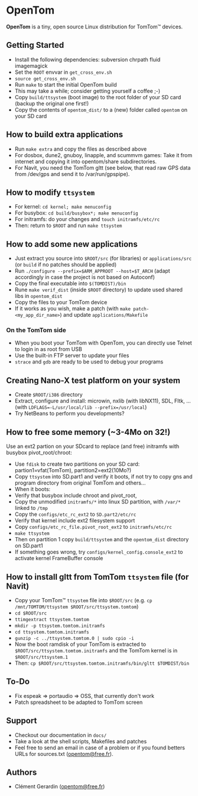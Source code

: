 # OpenTom

**OpenTom** is a tiny, open source Linux distribution for TomTom™ devices.


## Getting Started

- Install the following dependencies: subversion chrpath fluid imagemagick
- Set the `ROOT` envvar in `get_cross_env.sh`
- `source get_cross_env.sh`
- Run `make` to start the initial OpenTom build
- This may take a while; consider getting yourself a coffee ;-)
- Copy `build/ttsystem` (boot image) to the root folder of your SD card (backup the original one first!)
- Copy the contents of `opentom_dist/` to a (new) folder called `opentom` on your SD card


## How to build extra applications
- Run `make extra` and copy the files as described above
- For dosbox, dune2, gnuboy, linapple, and scummvm games: Take it from internet and copying it into opentom/share subdirectories.
- For Navit, you need the TomTom gltt (see below, that read raw GPS data from /dev/gps and send it to /var/run/gpspipe).


## How to modify `ttsystem`

- For kernel: `cd kernel; make menuconfig`
- For busybox: `cd build/busybox*; make menuconfig`
- For initramfs: do your changes and `touch initramfs/etc/rc`
- Then: return to `$ROOT` and run `make ttsystem`


## How to add some new applications

- Just extract you source into `$ROOT/src` (for libraries) or `applications/src` (or `build` if no patches should be applied)
- Run `./configure --prefix=$ARM_APPROOT --host=$T_ARCH` (adapt accordingly in case the project is not based on Autoconf)
- Copy the final executable into `$(TOMDIST)/bin`
- Rune `make verif_dist` (inside `$ROOT` directory) to update used shared libs in `opentom_dist`
- Copy the files to your TomTom device
- If it works as you wish, make a patch (with `make patch-<my_app_dir_name>`) and update `applications/Makefile`

### On the TomTom side
- When you boot your TomTom with OpenTom, you can directly use Telnet to login in as root from USB
- Use the built-in FTP server to update your files
- `strace` and `gdb` are ready to be used to debug your programs


## Creating Nano-X test platform on your system

- Create `$ROOT/i386` directory
- Extract, configure and install: microwin, nxlib (with libNX11), SDL, Fltk, ... (with `LDFLAGS=-L/usr/local/lib --prefix=/usr/local`)
- Try NetBeans to perform you developments?


## How to free some memory (~3-4Mo on 32!)

Use an ext2 partion on your SDcard to replace (and free) initramfs with busybox pivot_root/chroot:

- Use `fdisk` to create two partitions on your SD card: partion1=vfat(TomTom), partition2=ext2(10Mo?)
- Copy `ttsystem` into SD.part1 and verify it boots, if not try to copy gns and program directory from original TomTom and others...
- When it boots:
- Verify that busybox include chroot and pivot_root,
- Copy the unmodified `initramfs/*` into linux SD partition, with `/var/*` linked to `/tmp`
- Copy the `configs/etc_rc_ext2` to `SD.part2/etc/rc`
- Verify that kernel include ext2 filesystem support
- Copy `configs/etc_rc_file.pivot_root_ext2` to `initramfs/etc/rc`
- `make ttsystem`
- Then on partition 1 copy `build/ttsystem` and the `opentom_dist` directory on SD.part1
- If something goes wrong, try `configs/kernel_config.console_ext2` to activate kernel FrameBuffer console


## How to install gltt from TomTom `ttsystem` file (for Navit)

- Copy your TomTom™ `ttsystem` file into `$ROOT/src` (e.g. `cp /mnt/TOMTOM/ttsystem $ROOT/src/ttsystem.tomtom`)
- `cd $ROOT/src`
- `ttimgextract ttsystem.tomtom `
- `mkdir -p ttsystem.tomtom.initramfs`
- `cd ttsystem.tomtom.initramfs`
- `gunzip -c ../ttsystem.tomtom.0 | sudo cpio -i`
- Now the boot ramdisk of your TomTom is extracted to `$ROOT/src/ttsystem.tomtom.initramfs` and the TomTom kernel is in `$ROOT/src/ttsystem.1`
- Then: `cp $ROOT/src/ttsystem.tomtom.initramfs/bin/gltt $TOMDIST/bin`


## To-Do

- Fix espeak => portaudio => OSS, that currently don't work
- Patch spreadsheet to be adapted to TomTom screen


## Support

- Checkout our documentation in `docs/`
- Take a look at the shell scripts, Makefiles and patches
- Feel free to send an email in case of a problem or if you found betters URLs for sources.txt (opentom@free.fr).


## Authors

- Clément Gerardin (opentom@free.fr)
